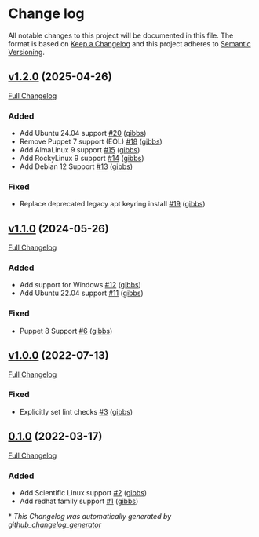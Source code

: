 # Change log

All notable changes to this project will be documented in this file. The format is based on [Keep a Changelog](http://keepachangelog.com/en/1.0.0/) and this project adheres to [Semantic Versioning](http://semver.org).

## [v1.2.0](https://github.com/gibbs/puppet-osquery/tree/v1.2.0) (2025-04-26)

[Full Changelog](https://github.com/gibbs/puppet-osquery/compare/v1.1.0...v1.2.0)

### Added

- Add Ubuntu 24.04 support [\#20](https://github.com/gibbs/puppet-osquery/pull/20) ([gibbs](https://github.com/gibbs))
- Remove Puppet 7 support \(EOL\) [\#18](https://github.com/gibbs/puppet-osquery/pull/18) ([gibbs](https://github.com/gibbs))
- Add AlmaLinux 9 support [\#15](https://github.com/gibbs/puppet-osquery/pull/15) ([gibbs](https://github.com/gibbs))
- Add RockyLinux 9 support [\#14](https://github.com/gibbs/puppet-osquery/pull/14) ([gibbs](https://github.com/gibbs))
- Add Debian 12 Support [\#13](https://github.com/gibbs/puppet-osquery/pull/13) ([gibbs](https://github.com/gibbs))

### Fixed

- Replace deprecated legacy apt keyring install [\#19](https://github.com/gibbs/puppet-osquery/pull/19) ([gibbs](https://github.com/gibbs))

## [v1.1.0](https://github.com/gibbs/puppet-osquery/tree/v1.1.0) (2024-05-26)

[Full Changelog](https://github.com/gibbs/puppet-osquery/compare/v1.0.0...v1.1.0)

### Added

- Add support for Windows [\#12](https://github.com/gibbs/puppet-osquery/pull/12) ([gibbs](https://github.com/gibbs))
- Add Ubuntu 22.04 support [\#11](https://github.com/gibbs/puppet-osquery/pull/11) ([gibbs](https://github.com/gibbs))

### Fixed

- Puppet 8 Support [\#6](https://github.com/gibbs/puppet-osquery/pull/6) ([gibbs](https://github.com/gibbs))

## [v1.0.0](https://github.com/gibbs/puppet-osquery/tree/v1.0.0) (2022-07-13)

[Full Changelog](https://github.com/gibbs/puppet-osquery/compare/0.1.0...v1.0.0)

### Fixed

- Explicitly set lint checks [\#3](https://github.com/gibbs/puppet-osquery/pull/3) ([gibbs](https://github.com/gibbs))

## [0.1.0](https://github.com/gibbs/puppet-osquery/tree/0.1.0) (2022-03-17)

[Full Changelog](https://github.com/gibbs/puppet-osquery/compare/c82a71504ef639a3ce9f8c8ce0b2915a6700cc56...0.1.0)

### Added

- Add Scientific Linux support [\#2](https://github.com/gibbs/puppet-osquery/pull/2) ([gibbs](https://github.com/gibbs))
- Add redhat family support [\#1](https://github.com/gibbs/puppet-osquery/pull/1) ([gibbs](https://github.com/gibbs))



\* *This Changelog was automatically generated by [github_changelog_generator](https://github.com/github-changelog-generator/github-changelog-generator)*
